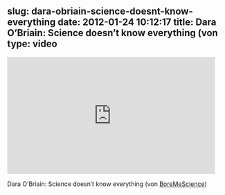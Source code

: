 slug: dara-obriain-science-doesnt-know-everything
date: 2012-01-24 10:12:17
title: Dara O’Briain: Science doesn’t know everything (von 
type: video
---

<iframe width="480" height="270" src="http://www.youtube.com/embed/uDYba0m6ztE?fs=1&feature=oembed" frameborder="0" allowfullscreen></iframe>

Dara O’Briain: Science doesn’t know everything (von [BoreMeScience](http://www.youtube.com/watch?v=uDYba0m6ztE&feature=share))
